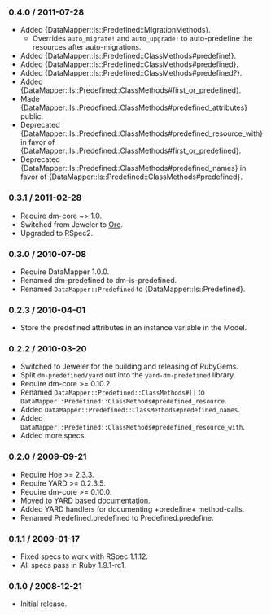 ### 0.4.0 / 2011-07-28

* Added {DataMapper::Is::Predefined::MigrationMethods}.
  * Overrides `auto_migrate!` and `auto_upgrade!` to auto-predefine
    the resources after auto-migrations.
* Added {DataMapper::Is::Predefined::ClassMethods#predefine!}.
* Added {DataMapper::Is::Predefined::ClassMethods#predefined}.
* Added {DataMapper::Is::Predefined::ClassMethods#predefined?}.
* Added {DataMapper::Is::Predefined::ClassMethods#first_or_predefined}.
* Made {DataMapper::Is::Predefined::ClassMethods#predefined_attributes} public.
* Deprecated {DataMapper::Is::Predefined::ClassMethods#predefined_resource_with}
  in favor of {DataMapper::Is::Predefined::ClassMethods#first_or_predefined}.
* Deprecated {DataMapper::Is::Predefined::ClassMethods#predefined_names}
  in favor of {DataMapper::Is::Predefined::ClassMethods#predefined}.

### 0.3.1 / 2011-02-28

* Require dm-core ~> 1.0.
* Switched from Jeweler to [Ore](http://github.com/ruby-ore/ore#readme).
* Upgraded to RSpec2.

### 0.3.0 / 2010-07-08

* Require DataMapper 1.0.0.
* Renamed dm-predefined to dm-is-predefined.
* Renamed `DataMapper::Predefined` to {DataMapper::Is::Predefined}.

### 0.2.3 / 2010-04-01

* Store the predefined attributes in an instance variable in the Model.

### 0.2.2 / 2010-03-20

* Switched to Jeweler for the building and releasing of RubyGems.
* Split `dm-predefined/yard` out into the `yard-dm-predefined` library.
* Require dm-core >= 0.10.2.
* Renamed `DataMapper::Predefined::ClassMethods#[]` to
  `DataMapper::Predefined::ClassMethods#predefined_resource`.
* Added `DataMapper::Predefined::ClassMethods#predefined_names`.
* Added `DataMapper::Predefined::ClassMethods#predefined_resource_with`.
* Added more specs.

### 0.2.0 / 2009-09-21

* Require Hoe >= 2.3.3.
* Require YARD >= 0.2.3.5.
* Require dm-core >= 0.10.0.
* Moved to YARD based documentation.
* Added YARD handlers for documenting +predefine+ method-calls.
* Renamed Predefined.predefined to Predefined.predefine.

### 0.1.1 / 2009-01-17

* Fixed specs to work with RSpec 1.1.12.
* All specs pass in Ruby 1.9.1-rc1.

### 0.1.0 / 2008-12-21

* Initial release.

